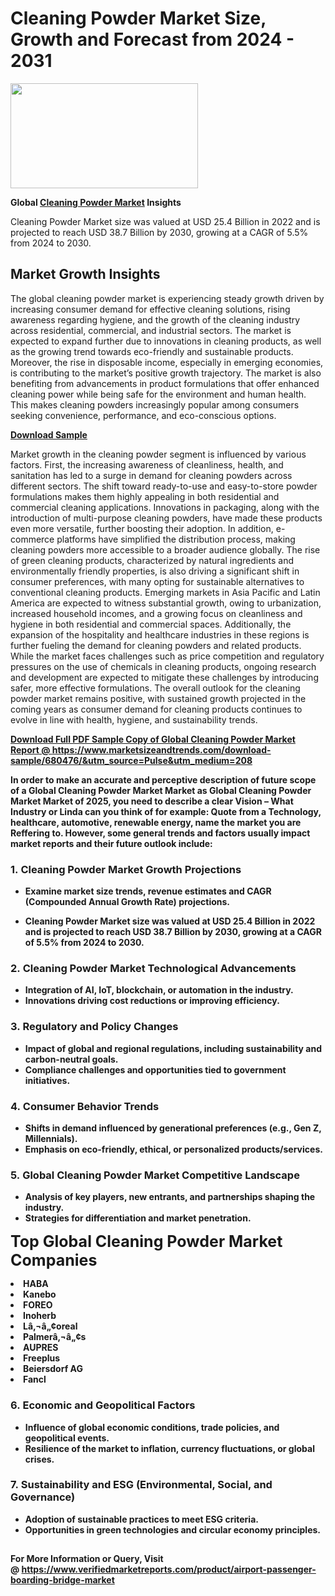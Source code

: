 <H1>Cleaning Powder Market Size, Growth and Forecast from 2024 - 2031</H1><img class="aligncenter size-medium wp-image-584254" src="https://thirdeyenews.in/wp-content/uploads/2024/09/Global-Market-Research-300x168.jpeg" alt="" width="300" height="168" /><p><strong>Global&nbsp;<a href="https://www.marketsizeandtrends.com/download-sample/680476/&amp;utm_source=Pulse&amp;utm_medium=208">Cleaning Powder Market</a> Insights</strong></p><p>Cleaning Powder Market size was valued at USD 25.4 Billion in 2022 and is projected to reach USD 38.7 Billion by 2030, growing at a CAGR of 5.5% from 2024 to 2030.</p><p><h2>Market Growth Insights</h2> <p>The global cleaning powder market is experiencing steady growth driven by increasing consumer demand for effective cleaning solutions, rising awareness regarding hygiene, and the growth of the cleaning industry across residential, commercial, and industrial sectors. The market is expected to expand further due to innovations in cleaning products, as well as the growing trend towards eco-friendly and sustainable products. Moreover, the rise in disposable income, especially in emerging economies, is contributing to the market’s positive growth trajectory. The market is also benefiting from advancements in product formulations that offer enhanced cleaning power while being safe for the environment and human health. This makes cleaning powders increasingly popular among consumers seeking convenience, performance, and eco-conscious options.</p> <p><strong><a href="#">Download Sample</a></strong></p> <p>Market growth in the cleaning powder segment is influenced by various factors. First, the increasing awareness of cleanliness, health, and sanitation has led to a surge in demand for cleaning powders across different sectors. The shift toward ready-to-use and easy-to-store powder formulations makes them highly appealing in both residential and commercial cleaning applications. Innovations in packaging, along with the introduction of multi-purpose cleaning powders, have made these products even more versatile, further boosting their adoption. In addition, e-commerce platforms have simplified the distribution process, making cleaning powders more accessible to a broader audience globally. The rise of green cleaning products, characterized by natural ingredients and environmentally friendly properties, is also driving a significant shift in consumer preferences, with many opting for sustainable alternatives to conventional cleaning products. Emerging markets in Asia Pacific and Latin America are expected to witness substantial growth, owing to urbanization, increased household incomes, and a growing focus on cleanliness and hygiene in both residential and commercial spaces. Additionally, the expansion of the hospitality and healthcare industries in these regions is further fueling the demand for cleaning powders and related products. While the market faces challenges such as price competition and regulatory pressures on the use of chemicals in cleaning products, ongoing research and development are expected to mitigate these challenges by introducing safer, more effective formulations. The overall outlook for the cleaning powder market remains positive, with sustained growth projected in the coming years as consumer demand for cleaning products continues to evolve in line with health, hygiene, and sustainability trends.</p> <p><strong><a href="#"></p><p><span class=""><strong>Download Full PDF Sample Copy of Global Cleaning Powder Market Report</strong> @ <a href="https://www.marketsizeandtrends.com/download-sample/680476/&amp;utm_source=Pulse&amp;utm_medium=208" target="_blank">https://www.marketsizeandtrends.com/download-sample/680476/&amp;utm_source=Pulse&amp;utm_medium=208</a></span></p><p>In order to make an accurate and perceptive description of future scope of a Global&nbsp;Cleaning Powder Market Market as Global&nbsp;Cleaning Powder Market Market of 2025, you need to describe a clear Vision &ndash; What Industry or Linda can you think of for example: Quote from a Technology, healthcare, automotive, renewable energy, name the market you are Reffering to. However, some general trends and factors usually impact market reports and their future outlook include:</p><h3>1.&nbsp;<strong>Cleaning Powder Market Growth Projections</strong></h3><ul><li>Examine market size trends, revenue estimates and CAGR (Compounded Annual Growth Rate) projections.</li><li><p>Cleaning Powder Market size was valued at USD 25.4 Billion in 2022 and is projected to reach USD 38.7 Billion by 2030, growing at a CAGR of 5.5% from 2024 to 2030.</p></li></ul><h3>2.&nbsp;<strong>Cleaning Powder Market Technological Advancements</strong></h3><ul><li>Integration of AI, IoT, blockchain, or automation in the industry.</li><li>Innovations driving cost reductions or improving efficiency.</li></ul><h3>3.&nbsp;<strong>Regulatory and Policy Changes</strong></h3><ul><li>Impact of global and regional regulations, including sustainability and carbon-neutral goals.</li><li>Compliance challenges and opportunities tied to government initiatives.</li></ul><h3>4.&nbsp;<strong>Consumer Behavior Trends</strong></h3><ul><li>Shifts in demand influenced by generational preferences (e.g., Gen Z, Millennials).</li><li>Emphasis on eco-friendly, ethical, or personalized products/services.</li></ul><h3>5.&nbsp;<strong>Global Cleaning Powder Market Competitive Landscape</strong></h3><ul><li>Analysis of key players, new entrants, and partnerships shaping the industry.</li><li>Strategies for differentiation and market penetration.</li></ul><p data-pm-slice="1 1 []"><span style="color: inherit; font-family: inherit; font-size: 25px;">Top Global Cleaning Powder Market Companies</span></p><div class="" data-test-id=""><p><li>HABA</li><li> Kanebo</li><li> FOREO</li><li> Inoherb</li><li> Lâ‚¬â„¢oreal</li><li> Palmerâ‚¬â„¢s</li><li> AUPRES</li><li> Freeplus</li><li> Beiersdorf AG</li><li> Fancl</li></p></div><h3>6.&nbsp;<strong>Economic and Geopolitical Factors</strong></h3><ul><li>Influence of global economic conditions, trade policies, and geopolitical events.</li><li>Resilience of the market to inflation, currency fluctuations, or global crises.</li></ul><h3>7.&nbsp;<strong>Sustainability and ESG (Environmental, Social, and Governance)</strong></h3><ul><li>Adoption of sustainable practices to meet ESG criteria.</li><li>Opportunities in green technologies and circular economy principles.</li></ul><h2><strong style="font-size: 14px;">For More Information or Query, Visit @&nbsp;</strong><a style="background-color: #ffffff; font-size: 14px;" href="https://www.marketsizeandtrends.com/report/cleaning-powder-market/" target="_blank">https://www.verifiedmarketreports.com/product/airport-passenger-boarding-bridge-market</a></h2>

